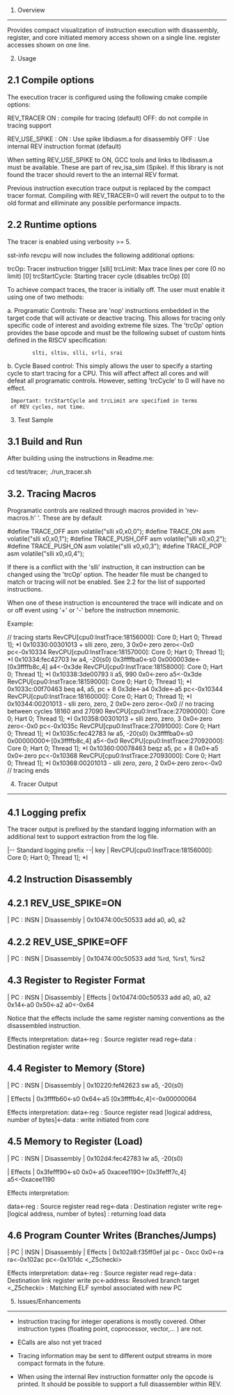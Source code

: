 1. Overview
------------

Provides compact visualization of instruction execution with disassembly,
register, and core initiated memory access shown on a single line.
register accesses shown on one line.

2. Usage

2.1 Compile options
-------------------

The execution tracer is configured using the following cmake compile options:

 REV_TRACER
	ON : compile for tracing (default)
	OFF: do not compile in tracing support 
	
 REV_USE_SPIKE :
 	ON  : Use spike libdiasm.a for disassembly
	OFF : Use internal REV instruction format (default)
        
When setting REV_USE_SPIKE to ON, GCC tools and links to libdisasm.a
must be available. These are part of rev_isa_sim (Spike). If this library is
not found the tracer should revert to the an internal REV format.

Previous instruction execution trace output is replaced by the compact tracer
format. Compiling with REV_TRACER=0 will revert the output to to the old
format and elliminate any possible performance impacts.

2.2 Runtime options
-------------------
The tracer is enabled using verbosity >= 5.

sst-info revcpu will now includes the following additional options:

  trcOp: Tracer instruction trigger  [slli]
  trcLimit: Max trace lines per core (0 no limit)  [0]
  trcStartCycle: Starting tracer cycle (disables trcOp)  [0]

To achieve compact traces, the tracer is initially off. The user must
enable it using one of two methods:

  a. Programatic Controls: These are 'nop' instructions embedded in the
     target code that will activate or deactive tracing. This allows for
     tracing only specific code of interest and avoiding extreme file sizes.
     The 'trcOp' option provides the base opcode and must be the following
     subset of custom hints defined in the RISCV specification:
     
     	    slti, sltiu, slli, srli, srai


  b. Cycle Based control: This simply allows the user to specify
     a starting cycle to start tracing for a CPU. This will affect
     affect all cores and will defeat all programatic controls.
     However, setting 'trcCycle' to 0 will have no effect.

     Important: trcStartCycle and trcLimit are specified in terms
     of REV cycles, not time.

3. Test Sample

3.1 Build and Run
-------------------

After building using the instructions in Readme.me:

   cd test/tracer; ./run_tracer.sh 

3.2. Tracing Macros
-------------------

Programatic controls are realized through macros provided in 'rev-macros.h'
'. These are by default

   #define TRACE_OFF      asm volatile("slli x0,x0,0"); 
   #define TRACE_ON       asm volatile("slli x0,x0,1"); 
   #define TRACE_PUSH_OFF asm volatile("slli x0,x0,2"); 
   #define TRACE_PUSH_ON  asm volatile("slli x0,x0,3"); 
   #define TRACE_POP      asm volatile("slli x0,x0,4");

If there is a conflict with the 'slli' instruction, it can instruction
can be changed using the 'trcOp' option. The header file must be changed
to match or tracing will not be enabled. See 2.2 for the list of
supported instructions.



When one of these instruction is encountered the trace will indicate
and on or off event using '+' or '-' before the instruction mnemonic.

Example:

// tracing starts
RevCPU[cpu0:InstTrace:18156000]: Core 0; Hart 0; Thread 1]; *I 0x10330:00301013  + slli    zero, zero, 3	 0x0<-zero zero<-0x0 pc<-0x10334 
RevCPU[cpu0:InstTrace:18157000]: Core 0; Hart 0; Thread 1]; *I 0x10334:fec42703    lw      a4, -20(s0)	 0x3ffffba0<-s0 0x000003de<-[0x3ffffb8c,4] a4<-0x3de 
RevCPU[cpu0:InstTrace:18158000]: Core 0; Hart 0; Thread 1]; *I 0x10338:3de00793    li      a5, 990	 0x0<-zero a5<-0x3de 
RevCPU[cpu0:InstTrace:18159000]: Core 0; Hart 0; Thread 1]; *I 0x1033c:00f70463    beq     a4, a5, pc + 8	 0x3de<-a4 0x3de<-a5 pc<-0x10344 
RevCPU[cpu0:InstTrace:18160000]: Core 0; Hart 0; Thread 1]; *I 0x10344:00201013  - slli    zero, zero, 2	 0x0<-zero zero<-0x0
// no tracing between cycles 18160 and 27090
RevCPU[cpu0:InstTrace:27090000]: Core 0; Hart 0; Thread 1]; *I 0x10358:00301013  + slli    zero, zero, 3	 0x0<-zero zero<-0x0 pc<-0x1035c 
RevCPU[cpu0:InstTrace:27091000]: Core 0; Hart 0; Thread 1]; *I 0x1035c:fec42783    lw      a5, -20(s0)	 0x3ffffba0<-s0 0x00000000<-[0x3ffffb8c,4] a5<-0x0 
RevCPU[cpu0:InstTrace:27092000]: Core 0; Hart 0; Thread 1]; *I 0x10360:00078463    beqz    a5, pc + 8	 0x0<-a5 0x0<-zero pc<-0x10368 
RevCPU[cpu0:InstTrace:27093000]: Core 0; Hart 0; Thread 1]; *I 0x10368:00201013  - slli    zero, zero, 2	 0x0<-zero zero<-0x0 
// tracing ends

4.  Tracer Output
-------------------

4.1 Logging prefix
-------------------

  The tracer output is prefixed by the standard logging information with
  an additional text to support extraction from the log file.

   |--   Standard logging prefix                           --| key |
    RevCPU[cpu0:InstTrace:18156000]: Core 0; Hart 0; Thread 1]; *I 

4.2 Instruction Disassembly
--------------------------

4.2.1 REV_USE_SPIKE=ON
----------------------

  |  PC  : INSN      |  Disassembly     |
  0x10474:00c50533    add     a0, a0, a2

4.2.2 REV_USE_SPIKE=OFF
-----------------------

  |  PC  : INSN      |  Disassembly      |
  0x10474:00c50533    add %rd, %rs1, %rs2

4.3 Register to Register Format
--------------------------------

  |  PC   : INSN     |  Disassembly             |         Effects          |
   0x10474:00c50533    add     a0, a0, a2	 0x14<-a0 0x50<-a2 a0<-0x64 

  Notice that the effects include the same register naming conventions
  as the disassembled instruction. 

  Effects interpretation:
   data<-reg  : Source register read
   reg<-data  : Destination register write

4.4 Register to Memory (Store)
------------------------------
  |  PC  : INSN    |     Disassembly    |
  0x10220:fef42623  sw      a5, -20(s0)	 

  |                    Effects                        |
    0x3ffffb60<-s0 0x64<-a5 [0x3ffffb4c,4]<-0x00000064

  Effects interpretation:
   data<-reg  : Source register read
   [logical address, number of bytes]<-data : write initiated from core

4.5 Memory to Register (Load)
-----------------------------

  |  PC  : INSN    |    Disassembly      |
  0x102d4:fec42783    lw      a5, -20(s0)	 

  |                          Effects                              |
  0x3fefff90<-s0 0x0<-a5 0xacee1190<-[0x3fefff7c,4] a5<-0xacee1190  
  
  Effects interpretation:

   data<-reg  : Source register read
   reg<-data  : Destination register write
   reg<-[logical address, number of bytes] : returning load data
   
4.6 Program Counter Writes (Branches/Jumps)
--------------------------------------------

  |  PC   | INSN   |  Disassembly  |             Effects                       |
  0x102a8:f35ff0ef  jal  pc - 0xcc  0x0<-ra ra<-0x102ac pc<-0x101dc <_Z5checki>

  Effects interpretation:
   data<-reg  : Source register read
   reg<-data  : Destination link register write
   pc<-address: Resolved branch target
   <_Z5checki> : Matching ELF symbol associated with new PC
   

5. Issues/Enhancements
----------------------

  - Instruction tracing for integer operations is mostly covered. Other
    instruction types (floating point, coprocessor, vector,... ) are not.
  
  - ECalls are also not yet traced

  - Tracing information may be sent to different output streams in more
    compact formats in the future.

  - When using the internal Rev instruction formatter only the opcode
    is printed. It should be possible to support a full disassembler
    within REV.

